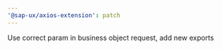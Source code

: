 ```yaml
---
'@sap-ux/axios-extension': patch
---
```


Use correct param in business object request, add new exports
